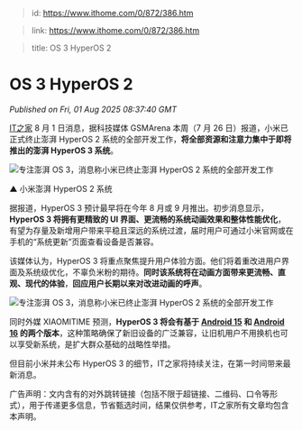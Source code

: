 > id: https://www.ithome.com/0/872/386.htm

> link: https://www.ithome.com/0/872/386.htm

> title: OS 3 HyperOS 2

# OS 3 HyperOS 2
_Published on Fri, 01 Aug 2025 08:37:40 GMT_

[IT之家](https://www.ithome.com/) 8 月 1 日消息，据科技媒体 GSMArena 本周（7 月 26 日）报道，小米已正式终止澎湃 HyperOS 2 系统的全部开发工作，**将全部资源和注意力集中于即将推出的澎湃 HyperOS 3 系统**。

![](https://img.ithome.com/newsuploadfiles/2025/8/356f9181-d8cd-4d08-8777-6352638d76e4.png?x-bce-process=image/format,f_auto "专注澎湃 OS 3，消息称小米已终止澎湃 HyperOS 2 系统的全部开发工作")

▲ 小米澎湃 HyperOS 2 系统

据报道，HyperOS 3 预计最早将在今年 8 月或 9 月推出。初步消息显示，**HyperOS 3 将拥有更精致的 UI 界面、更流畅的系统动画效果和整体性能优化**，有望为存量及新增用户带来平稳且深远的系统过渡，届时用户可通过小米官网或在手机的“系统更新”页面查看设备是否兼容。

该媒体认为，HyperOS 3 将重点聚焦提升用户体验方面。他们将着重改进用户界面及系统级优化，不辜负米粉的期待。**同时该系统将在动画方面带来更流畅、直观、现代的体验**，**回应用户长期以来对改进动画的呼声**。

![](https://img.ithome.com/newsuploadfiles/2025/8/8b5fd3d0-1b02-4012-a14c-8f6730ae8d8c.jpg?x-bce-process=image/format,f_auto "专注澎湃 OS 3，消息称小米已终止澎湃 HyperOS 2 系统的全部开发工作")

同时外媒 XIAOMITIME 预测，**HyperOS 3 将会有基于 [Android 15](https://android.ithome.com/) 和 [Android 16](https://android.ithome.com/) 的两个版本**，这种策略确保了新旧设备的广泛兼容，让旧机用户不用换机也可以享受新系统，是扩大群众基础的战略性举措。

但目前小米并未公布 HyperOS 3 的细节，IT之家将持续关注，在第一时间带来最新消息。

广告声明：文内含有的对外跳转链接（包括不限于超链接、二维码、口令等形式），用于传递更多信息，节省甄选时间，结果仅供参考，IT之家所有文章均包含本声明。
